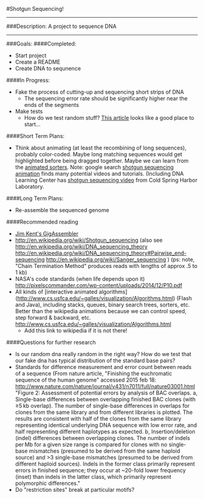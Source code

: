 #Shotgun Sequencing!

---
###Description:
A project to sequence DNA

---
###Goals:
####Completed:
* Start project
* Create a README
* Create DNA to sequnence

####In Progress:
* Fake the process of cutting-up and sequencing short strips of DNA
  * The sequencing error rate should be significantly higher near the ends of the segments
* Make tests
  *  How do we test random stuff? [This article](http://c2.com/cgi/wiki?UnitTestingRandomness) looks like a good place to start...

####Short Term Plans:
* Think about animating (at least the recombining of long sequences), probably color-coded. Maybe long matching sequences would get highlighted before being dragged together. Maybe we can learn from the [animated sorters](http://commons.wikimedia.org/wiki/Category:Animations_of_sort_algorithms). Note: google search [shotgun sequencing animation](http://www.google.com/search?client=safari&rls=en&q=shotgun+sequencing+animation&ie=UTF-8&oe=UTF-8) finds many potential videos and tutorials. (Including DNA Learning Center
has [shotgun sequencing video](http://www.dnalc.org/view/15538-Genome-Sequencing-Shotgun-technique-3D-animation-with-no-audio.html) from Cold Spring Harbor Laboratory.



####Long Term Plans:
* Re-assemble the sequenced genome

####Recommended reading
* [Jim Kent's GigAssembler](http://www.ncbi.nlm.nih.gov/pmc/articles/PMC311095/)
* http://en.wikipedia.org/wiki/Shotgun_sequencing (also see 
  http://en.wikipedia.org/wiki/DNA_sequencing_theory
  http://en.wikipedia.org/wiki/DNA_sequencing_theory#Pairwise_end-sequencing
  http://en.wikipedia.org/wiki/Sanger_sequencing ) (ps: note, "Chain Termination Method" produces reads with lengths of approx .5 to 1 kb)
* NASA's code standards (when life depends upon it) http://pixelscommander.com/wp-content/uploads/2014/12/P10.pdf
* All kinds of [interactive animated algorithms] (http://www.cs.usfca.edu/~galles/visualization/Algorithms.html) (Flash and Java), including stacks, queues, binary search trees, sorters, etc. Better than the wikipedia animations because we can control speed, step forward &amp; backward, etc.  http://www.cs.usfca.edu/~galles/visualization/Algorithms.html
  * Add this link to wikipedia if it is not there!

####Questions for further research
* Is our random dna really random in the right way? How do we test that our fake dna has typical distribution of the standard base pairs?
* Standards for difference measurement and error count between reads of a sequence (From nature article, "Finishing the euchromatic sequence of the human genome"
accessed 2015 feb 18:
http://www.nature.com/nature/journal/v431/n7011/full/nature03001.html
"Figure 2: Assessment of potential errors by analysis of BAC overlaps.
a, Single-base differences between overlapping finished BAC clones (with ≥5 kb overlap). The number of single-base differences in overlaps for clones from the same library and from different libraries is plotted. The results are consistent with half of the clones from the same library representing identical underlying DNA sequence with low error rate, and half representing different haplotypes as expected. b, Insertion/deletion (indel) differences between overlapping clones. The number of indels per Mb for a given size range is compared for clones with no single-base mismatches (presumed to be derived from the same haploid source) and >3 single-base mismatches (presumed to be derived from different haploid sources). Indels in the former class primarily represent errors in finished sequence; they occur at ~20-fold lower frequency (inset) than indels in the latter class, which primarily represent polymorphic differences."
* Do "restriction sites" break at particular motifs?
